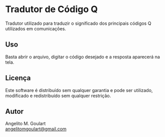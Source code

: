 Tradutor de Código Q
===============

Tradutor utilizado para traduzir o significado dos principais códigos Q utilizados em comunicações.

Uso
---------------

Basta abrir o arquivo, digitar o código desejado e a resposta aparecerá na tela. 

Licença
---------------

Este software é distribuído sem qualquer garantia e pode ser utilizado, modificado e redistribuído sem qualquer restrição.

Autor
---------------

Angelito M. Goulart  
<angelitomgoulart@gmail.com>
